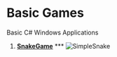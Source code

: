 # Basic Games
 Basic C# Windows Applications
 
1. [**SnakeGame**](https://github.com/jvalkovv/Basic-Games/tree/main/SnakeGame)
*** ![SimpleSnake](https://user-images.githubusercontent.com/103044357/188936521-796b4b10-aae0-4344-b1e8-64dcaec0b39b.png)

